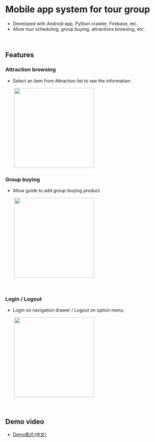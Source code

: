 <!-- --- -->
<!-- # title: 'Mobile app system for tour grou.function-oriented' -->
<!-- --- -->

# **Mobile app system for tour group**

* Developed with Android app, Python crawler, Firebase, etc.
* Allow tour scheduling, group buying, attractions browsing, etc.


<br>


## **Features** 



### **Attraction browsing**

- Select an item from Attraction list to see the information.

&nbsp;&nbsp;&nbsp;&nbsp;&nbsp;&nbsp;&nbsp;<img src="https://i.imgur.com/VaDyliA.gif" width="250">


<!-- &nbsp;&nbsp;&nbsp;&nbsp;&nbsp;&nbsp;&nbsp;<img src="https://i.imgur.com/UfAI2Kv.png" width="200"> &nbsp;&nbsp;&nbsp;&nbsp;&nbsp;&nbsp;&nbsp;&nbsp;&nbsp;&nbsp;&nbsp;&nbsp;&nbsp;&nbsp;&nbsp;   <img src="https://i.imgur.com/WsubIV2.png" width="200"> -->


### **Group buying**
- Allow guide to add group-buying product.

&nbsp;&nbsp;&nbsp;&nbsp;&nbsp;&nbsp;&nbsp;<img src="https://i.imgur.com/wqBgP64.gif" width="250"> 


<br>


### **Login / Logout**
- Login on navigation drawer / Logout on option menu.

&nbsp;&nbsp;&nbsp;&nbsp;&nbsp;&nbsp;&nbsp;<img src="https://i.imgur.com/7faZujR.gif" width="250"> 


<!-- &nbsp;&nbsp;&nbsp;&nbsp;&nbsp;&nbsp;&nbsp;<img src="https://i.imgur.com/cb7uQfn.png" width="200"> &nbsp;&nbsp;&nbsp;&nbsp;&nbsp;&nbsp;&nbsp;&nbsp;&nbsp;&nbsp;&nbsp;&nbsp;&nbsp;&nbsp;&nbsp;   <img src="https://i.imgur.com/ekdNxDe.png" width="200"> -->

<!-- ### **Tour scheduling** -->



<br>


## **Demo video** 

* [Demo影片(中文)](https://youtu.be/jYBcAfAy54c)



<br>

<!-- ## **Reference**

### **Navigation Drawer**
- https://www.tpisoftware.com/tpu/articleDetails/655
- https://spicyboyd.blogspot.com/2018/04/appandroidnavigation-drawer.html
- http://blog.tonycube.com/2014/02/android-navigation-drawer-1.html -->





<!-- <style>
.blue {
  color: blue;
}
.red {
  color: red;
}
</style> -->